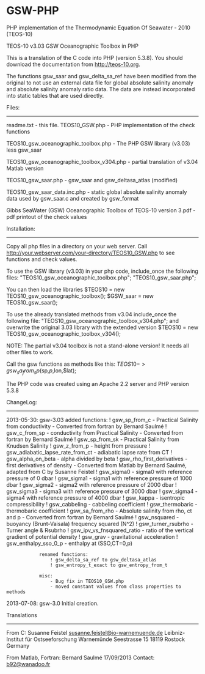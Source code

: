 GSW-PHP
=======

PHP implementation of the Thermodynamic Equation Of Seawater - 2010 (TEOS-10)


TEOS-10 v3.03 GSW Oceanographic Toolbox in PHP

This is a translation of the C code into PHP (version 5.3.8).
You should download the documentation from http://teos-10.org.

The functions gsw_saar and gsw_delta_sa_ref
have been modified from the original to not use an external
data file for global absolute salinity anomaly and absolute
salinity anomaly ratio data. The data are instead incorporated
into static tables that are used directly.

Files:
******
readme.txt
                        - this file.
TEOS10_GSW.php
                        - PHP implementation of the check functions

TEOS10_gsw_oceanographic_toolbox.php
                        - The PHP GSW library (v3.03) less gsw_saar

TEOS10_gsw_oceanographic_toolbox_v304.php
                        - partial translation of v3.04 Matlab version

TEOS10_gsw_saar.php
                        - gsw_saar and gsw_deltasa_atlas (modified)

TEOS10_gsw_saar_data.inc.php
                        - static global absolute salinity anomaly data
                          used by gsw_saar.c and created by gsw_format

Gibbs SeaWater (GSW) Oceanographic Toolbox of TEOS-10 version 3.pdf
                        - pdf printout of the check values


Installation:
*************
Copy all php files in a directory on your web server.
Call http://your.webserver.com/your-directory/TEOS10_GSW.php
to see functions and check values.

To use the GSW library (v3.03) in your php code,
include_once the following files:
    "TEOS10_gsw_oceanographic_toolbox.php";
    "TEOS10_gsw_saar.php";

You can then load the libraries
    $TEOS10 = new TEOS10_gsw_oceanographic_toolbox();
    $GSW_saar = new TEOS10_gsw_saar();

To use the already translated methods from v3.04
include_once the following file:
    "TEOS10_gsw_oceanographic_toolbox_v304.php";
and overwrite the original 3.03 library
with the extended version
    $TEOS10 = new TEOS10_gsw_oceanographic_toolbox_v304();

NOTE:   The partial v3.04 toolbox is not a stand-alone version!
        It needs all other files to work.

Call the gsw functions as methods like this:
    $TEOS10->gsw_sa_from_sp($sp,$p,$lon,$lat);

The PHP code was created using an Apache 2.2 server and PHP version 5.3.8

ChangeLog:
**********
2013-05-30:     gsw-3.03
                added functions:
                    ! gsw_sp_from_c           - Practical Salinity from conductivity - Converted from fortran by Bernard Saulmé
                    ! gsw_c_from_sp           - conductivity from Practical Salinity - Converted from fortran by Bernard Saulmé
                    ! gsw_sp_from_sk          - Practical Salinity from Knudsen Salinity
                    ! gsw_z_from_p            - height from pressure
                    ! gsw_adiabatic_lapse_rate_from_ct - adiabatic lapse rate from CT
                    ! gsw_alpha_on_beta       - alpha divided by beta
                    ! gsw_rho_first_derivatives  - first derivatives of density - Converted from Matlab by Bernard Saulmé, adapted from C by Susanne Feistel
                    ! gsw_sigma0              - sigma0 with reference pressure of 0 dbar
                    ! gsw_sigma1              - sigma1 with reference pressure of 1000 dbar
                    ! gsw_sigma2              - sigma2 with reference pressure of 2000 dbar
                    ! gsw_sigma3              - sigma3 with reference pressure of 3000 dbar
                    ! gsw_sigma4              - sigma4 with reference pressure of 4000 dbar
                    ! gsw_kappa               - isentropic compressibility
                    ! gsw_cabbeling           - cabbeling coefficient
                    ! gsw_thermobaric         - thermobaric coefficient
                    ! gsw_sa_from_rho         - Absolute salinity from rho, ct and p - Converted from fortran by Bernard Saulmé
                    ! gsw_nsquared            - buoyancy (Brunt-Vaisala) frequency squared (N^2)
                    ! gsw_turner_rsubrho      - Turner angle & Rsubrho
                    ! gsw_ipv_vs_fnsquared_ratio  - ratio of the vertical gradient of potential density
                    ! gsw_grav                - gravitational acceleration
                    ! gsw_enthalpy_sso_0_p    - enthalpy at (SSO,CT=0,p)

                renamed functions:
                    ! gsw_delta_sa_ref to gsw_deltasa_atlas
                    ! gsw_entropy_t_exact to gsw_entropy_from_t

                misc:
                    - Bug fix in TEOS10_GSW.php
                    - moved constant values from class properties to methods

2013-07-08:        gsw-3.0 Initial creation.

Translations
************
From C:
Susanne Feistel <susanne.feistel@io-warnemuende.de>
Leibniz-Institut für Ostseeforschung Warnemünde
Seestrasse 15
18119 Rostock
Germany

From Matlab, Fortran:
Bernard Saulmé 17/09/2013
Contact: b92@wanadoo.fr
